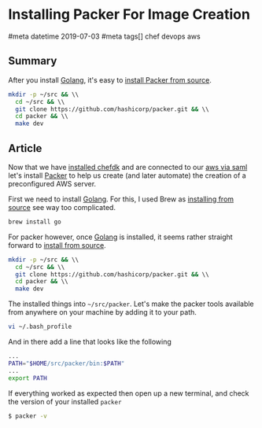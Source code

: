 # Installing Packer For Image Creation
#meta datetime 2019-07-03
#meta tags[] chef devops aws

## Summary

After you install [Golang](https://golang.org/), it's
easy to [install Packer from source](https://www.packer.io/intro/getting-started/install.html#compiling-from-source).

```bash
mkdir -p ~/src && \\
  cd ~/src && \\
  git clone https://github.com/hashicorp/packer.git && \\
  cd packer && \\
  make dev
```

## Article

Now that we have [installed chefdk](/articles/installing-chefdk-on-mac)
and are connected to our [aws via saml](/articles/connecting-to-aws-using-saml)
let's install [Packer](https://www.packer.io/) to help us
create (and later automate) the creation of a preconfigured AWS server.

First we need to install [Golang](https://golang.org/).  For this,
I used Brew as [installing from source](https://golang.org/doc/install/source)
see way too complicated.

```bash
brew install go
```

For packer however, once [Golang](https://golang.org/) is installed, it seems rather straight forward
to [install from source](https://www.packer.io/intro/getting-started/install.html#compiling-from-source).

```bash
mkdir -p ~/src && \\
  cd ~/src && \\
  git clone https://github.com/hashicorp/packer.git && \\
  cd packer && \\
  make dev
```

The installed things into `~/src/packer`. Let's make the packer
tools available from anywhere on your machine by adding it
to your path.

```bash
vi ~/.bash_profile
```

And in there add a line that looks like the following

```bash
...
PATH="$HOME/src/packer/bin:$PATH"
...
export PATH
```

If everything worked as expected then open up a new terminal, and
check the version of your installed `packer`

```bash
$ packer -v
```